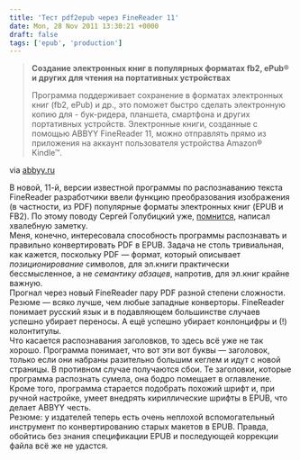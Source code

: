 ```yaml
---
title: 'Тест pdf2epub через FineReader 11'
date: Mon, 28 Nov 2011 13:30:21 +0000
draft: false
tags: ['epub', 'production']
---
```


> **Создание электронных книг в популярных форматах fb2, ePub® и других для чтения на портативных устройствах**
> 
> Программа поддерживает сохранение в форматах электронных книг (fb2, ePub) и др., это поможет быстро сделать электронную копию для - бук-ридера, планшета, смартфона и других портативных устройств. Электронные книги, созданные с помощью ABBYY FineReader 11, можно отправлять прямо из приложения на аккаунт пользователя устройства Amazon® Kindle™.

via [abbyy.ru](http://www.abbyy.ru/finereader/professional/whats-new/)

В новой, 11-й, версии известной программы по распознаванию текста FineReader разработчики ввели функцию преобразования изображения (в частности, из PDF) популярные форматы электронных книг (EPUB и FB2). По этому поводу Сергей Голубицкий уже, [помнится](http://www.computerra.ru/sgolub/632400/), написал хвалебную заметку.  
Меня, конечно, интересовала способность программы распознавать и правильно конвертировать PDF в EPUB. Задача не столь тривиальная, как кажется, поскольку PDF — формат, который описывает _позиционирование_ символов, для эл.книги практически бессмысленное, а не _семантику абзацев_, напротив, для эл.книг крайне важную.  
Прогнал через новый FineReader пару PDF разной степени сложности. Резюме — всяко лучше, чем любые западные конверторы. FineReader понимает русский язык и в подавляющем большинстве случаев успешно убирает переносы. А ещё успешно убирает конлонцифры и (!) колонтитулы.  
Что касается распознавания заголовков, то здесь всё уже не так хорошо. Программа понимает, что вот эти вот буквы — заголовок, только если они набраны разительно большим кеглем и идут с новой страницы. В противном случае получаются сбои. Те заголовки, которые программа распознать сумела, она бодро помещает в оглавление. Кроме того, программа старается подобрать похожий шрифт и, при ручной настройке, умеет внедрять кириллические шрифты в EPUB, что делает ABBYY честь.  
Резюме: у издателей теперь есть очень неплохой вспомогательный инструмент по конвертированию старых макетов в EPUB. Правда, обойтись без знания спецификации EPUB и последующей коррекции файла всё же не удастся.